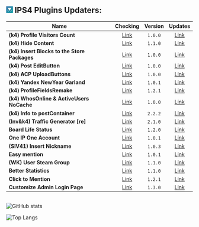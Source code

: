 ## ![IPS](https://github.com/byIx/byIx/blob/main/ic.jpg) IPS4 Plugins Updaters:

| Name                                            | Checking                                | Version | Updates                                                                       |
| ----------------------------------------------- |:---------------------------------------:|:-------:|:-----------------------------------------------------------------------------:|
| **(k4) Profile Visitors Count**                 | [Link](https://github.com/byIx/pvc)     | `1.0.0` | [Link](https://ipbmafia.ru/files/file/111)                                    |
| **(k4) Hide Content**                           | [Link](https://github.com/byIx/hide)    | `1.1.0` | [Link](https://ipbmafia.ru/files/file/2679-k4-hidden-content)                 |
| **(k4) Insert Blocks to the Store Packages**    | [Link](https://github.com/byIx/ibsp)    | `1.0.0` | [Link](https://ipbmafia.ru/files/file/111)                                    |
| **(k4) Post EditButton**                        | [Link](https://github.com/byIx/posteb)  | `1.0.0` | [Link](https://ipbmafia.ru/files/file/2629-k4-post-editbutton)                |
| **(k4) ACP UploadButtons**                      | [Link](https://github.com/byIx/acpub)   | `1.0.0` | [Link](https://ipbmafia.ru/files/file/2628-k4-acp-uploadbuttons)              |
| **(k4) Yandex NewYear Garland**                 | [Link](https://github.com/byIx/ynyg)    | `1.0.1` | [Link](https://ipbmafia.ru/files/file/2614-k4-yandex-newyear-garland)         |
| **(k4) ProfileFieldsRemake**                    | [Link](https://github.com/byIx/pfr)     | `1.2.1` | [Link](https://ipbmafia.ru/files/file/2597-k4-profilefieldsremake)            |
| **(k4) WhosOnline & ActiveUsers NoCache**       | [Link](https://github.com/byIx)         | `1.0.0` | [Link](https://ipbmafia.ru/files/file/2528-k4-whosonline-activeusers-nocache) |
| **(k4) Info to postContainer**                  | [Link](https://github.com/byIx/ipc)     | `2.2.2` | [Link](https://ipbmafia.ru/files/file/2491-k4-info-to-postcontainer)          |
| **(Inv&k4) Traffic Generator [re]**             | [Link](https://github.com/byIx/tgen)    | `2.1.0` | [Link](https://ipbmafia.ru/files/file/111)                                    |
| **Board Life Status**                           | [Link](https://github.com/byIx/blstatus)| `1.2.0` | [Link](https://ipbmafia.ru/files/file/2171-board-life-status-111)             |
| **One IP One Account**                          | [Link](https://github.com/byIx/oneip)   | `1.0.1` | [Link](https://github.com/byIx/oneip/releases)                                |
| **(SIV41) Insert Nickname**                     | [Link](https://github.com/byIx/insname) | `1.0.3` | [Link](https://ipbmafia.ru/topic/15373-siv41-insert-nickname-102)             |
| **Easy mention**                                | [Link](https://github.com/byIx/easym)   | `1.0.1` | [Link](https://ipbmafia.ru/files/file/2176-easy-mention-101)                  |
| **(WK) User Steam Group**                       | [Link](https://github.com/byIx/usg)     | `1.1.0` | [Link](https://ipbmafia.ru/files/file/2599-wk-user-steam-group)               |
| **Better Statistics**                           | [Link](https://github.com/byIx/bstats)  | `1.1.0` | [Link](https://ipbmafia.ru/files/file/2499-better-statistics)                 |
| **Click to Mention**                            | [Link](https://github.com/byIx/click)   | `1.2.1` | [Link](https://ipbmafia.ru/files/file/2490-click-to-mention)                  |
| **Customize Admin Login Page**                  | [Link](https://github.com/byIx/calp)    | `1.3.0` | [Link](https://ipbmafia.ru/files/file/2492-customize-admin-login-page)        |

##

![GitHub stats](https://github-readme-stats.vercel.app/api?username=byIx&count_private=true&include_all_commits=true&show_icons=true&theme=radical&border_color=141321&text_color=ADBAC3&icon_color=00FF4D)

![Top Langs](https://github-readme-stats.vercel.app/api/top-langs/?username=byIx&count_private=true&bg_color=141321&border_color=141321&text_color=ADBAC3)
